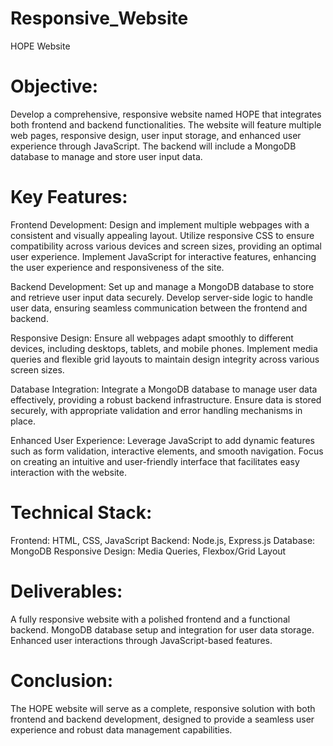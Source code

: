 # Responsive_Website
HOPE Website

# Objective:
Develop a comprehensive, responsive website named HOPE that integrates both frontend and backend functionalities. The website will feature multiple web pages, responsive design, user input storage, and enhanced user experience through JavaScript. The backend will include a MongoDB database to manage and store user input data.

# Key Features:
Frontend Development:
Design and implement multiple webpages with a consistent and visually appealing layout.
Utilize responsive CSS to ensure compatibility across various devices and screen sizes, providing an optimal user experience.
Implement JavaScript for interactive features, enhancing the user experience and responsiveness of the site.

Backend Development:
Set up and manage a MongoDB database to store and retrieve user input data securely.
Develop server-side logic to handle user data, ensuring seamless communication between the frontend and backend.

Responsive Design:
Ensure all webpages adapt smoothly to different devices, including desktops, tablets, and mobile phones.
Implement media queries and flexible grid layouts to maintain design integrity across various screen sizes.

Database Integration:
Integrate a MongoDB database to manage user data effectively, providing a robust backend infrastructure.
Ensure data is stored securely, with appropriate validation and error handling mechanisms in place.

Enhanced User Experience:
Leverage JavaScript to add dynamic features such as form validation, interactive elements, and smooth navigation.
Focus on creating an intuitive and user-friendly interface that facilitates easy interaction with the website.

# Technical Stack:

Frontend: HTML, CSS, JavaScript
Backend: Node.js, Express.js
Database: MongoDB
Responsive Design: Media Queries, Flexbox/Grid Layout

# Deliverables:
A fully responsive website with a polished frontend and a functional backend.
MongoDB database setup and integration for user data storage.
Enhanced user interactions through JavaScript-based features.

# Conclusion:
The HOPE website will serve as a complete, responsive solution with both frontend and backend development, designed to provide a seamless user experience and robust data management capabilities.
